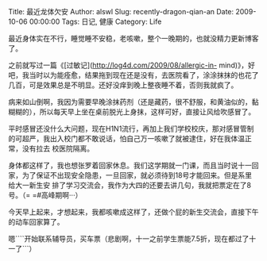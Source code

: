 Title: 最近龙体欠安
Author: alswl
Slug: recently-dragon-qian-an
Date: 2009-10-06 00:00:00
Tags: 日记, 健康
Category: Life

最近身体实在不行，睡觉睡不安稳，老咳嗽，整个一晚期的，也就没精力更新博客了。

之前就写过一篇《[过敏记](http://log4d.com/2009/08/allergic-in-
mind)》，好吧，我当时以为能痊愈，结果拖到现在还是没有，去医院看了，涂涂抹抹的也花了几百，可是效果总是不明显。还好没痒到晚上整夜睡不着，否则我就疯了。

病来如山倒啊，我因为需要早晚涂抹药剂（还是藏药，很不舒服，和黄油似的，黏糊糊的），所以每天早上坐在桌前脱光上身抹，这样可好，直接让风给吹感冒了。

平时感冒还没什么大问题，现在H1N1流行，再加上我们学校校庆，那对感冒管制的可超严，我出入校门都不敢说话，怕自己万一咳嗽了就被逮住，好在我体温正常，没有拉去
校医院隔离。

身体都这样了，我也想张罗着回家休息。我们这学期就一门课，而且当时说十一回家，为了保证不出现安全隐患，一旦回家，就必须待到18号才能回来。但是系里给大一新生安
排了学习交流会，我作为大四的还要去讲几句，我就把票定在了8号。（= =#高峰期啊···）

今天早上起来，才想起来，我都咳嗽成这样了，还做个屁的新生交流会，直接下午的动车回家算了。

嗯````开始联系辅导员，买车票（悲剧啊，十一之前学生票能7.5折，现在都过了十一了```）

